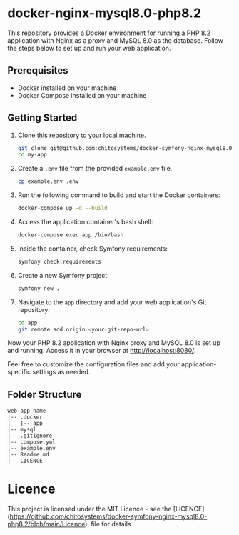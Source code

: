 # docker-nginx-mysql8.0-php8.2

This repository provides a Docker environment for running a PHP 8.2 application with Nginx as a proxy and MySQL 8.0 as the database. Follow the steps below to set up and run your web application.

## Prerequisites
- Docker installed on your machine
- Docker Compose installed on your machine

## Getting Started

1. Clone this repository to your local machine.

    ```bash
    git clone git@github.com:chitosystems/docker-symfony-nginx-mysql8.0-php8.2.git my-app
    cd my-app
    ```

2. Create a `.env` file from the provided `example.env` file.

    ```bash
    cp example.env .env
    ```

3. Run the following command to build and start the Docker containers:

    ```bash
    docker-compose up -d --build
    ```

4. Access the application container's bash shell:

    ```bash
    docker-compose exec app /bin/bash
    ```

5. Inside the container, check Symfony requirements:

    ```bash
    symfony check:requirements
    ```

6. Create a new Symfony project:

    ```bash
    symfony new .
    ```

7. Navigate to the `app` directory and add your web application's Git repository:

    ```bash
    cd app
    git remote add origin <your-git-repo-url>
    ```

Now your PHP 8.2 application with Nginx proxy and MySQL 8.0 is set up and running. Access it in your browser at [http://localhost:8080/](http://localhost:8080/).

Feel free to customize the configuration files and add your application-specific settings as needed.

## Folder Structure

```plaintext
web-app-name
|-- .docker
|   |-- app
|-- mysql
|-- .gitignore
|-- compose.yml
|-- example.env
|-- Readme.md
|-- LICENCE
````

# Licence 
This project is licensed under the MIT Licence - see the [LICENCE] (https://github.com/chitosystems/docker-symfony-nginx-mysql8.0-php8.2/blob/main/Licence). file for details.
